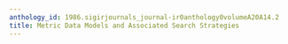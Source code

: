 ```yaml
---
anthology_id: 1986.sigirjournals_journal-ir0anthology0volumeA20A14.2
title: Metric Data Models and Associated Search Strategies
---
```


